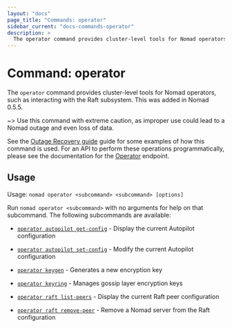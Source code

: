 ```yaml
---
layout: "docs"
page_title: "Commands: operator"
sidebar_current: "docs-commands-operator"
description: >
  The operator command provides cluster-level tools for Nomad operators.
---
```


# Command: operator

The `operator` command provides cluster-level tools for Nomad operators, such
as interacting with the Raft subsystem. This was added in Nomad 0.5.5.

~> Use this command with extreme caution, as improper use could lead to a Nomad
outage and even loss of data.

See the [Outage Recovery guide] guide for some examples of how this command is
used. For an API to perform these operations programmatically, please see the
documentation for the [Operator] endpoint.

## Usage

Usage: `nomad operator <subcommand> <subcommand> [options]`

Run `nomad operator <subcommand>` with no arguments for help on that subcommand.
The following subcommands are available:

- [`operator autopilot get-config`][get-config] - Display the current Autopilot
  configuration

- [`operator autopilot set-config`][set-config] - Modify the current Autopilot
  configuration

- [`operator keygen`][keygen] - Generates a new encryption key

- [`operator keyring`][keyring] - Manages gossip layer encryption keys

- [`operator raft list-peers`][list] - Display the current Raft peer
  configuration

- [`operator raft remove-peer`][remove] - Remove a Nomad server from the Raft
  configuration

[get-config]: /docs/commands/operator/autopilot-get-config.html "Autopilot Get Config command"
[keygen]: /docs/commands/operator/keygen.html "Generates a new encryption key"
[keyring]: /docs/commands/operator/keyring.html "Manages gossip layer encryption keys"
[list]: /docs/commands/operator/raft-list-peers.html "Raft List Peers command"
[Operator]: /api/operator.html "Operator API documentation"
[Outage Recovery guide]: /guides/operations/outage.html
[remove]: /docs/commands/operator/raft-remove-peer.html "Raft Remove Peer command"
[set-config]: /docs/commands/operator/autopilot-set-config.html "Autopilot Set Config command"
